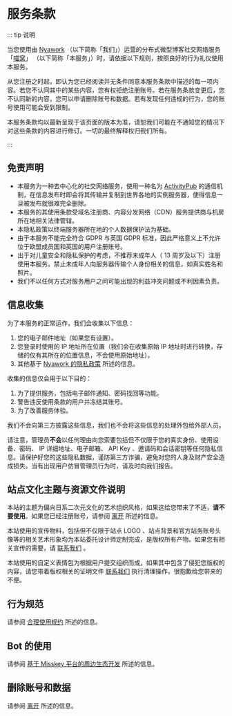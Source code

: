 # 服务条款 <Badge type="tip" text="ToS" vertical="top" />

::: tip 说明

当您使用由 [Nyawork] （以下简称「我们」）运营的分布式微型博客社交网络服务 「[喵窝]」 （以下简称「本服务」）时，请依据以下规则，按照良好的行为礼仪使用本服务。

从您注册之时起，即认为您已经阅读并无条件同意本服务条款中描述的每一项内容。若您不认同其中的某些内容，您有权拒绝注册账号。若在服务条款变更后，您不认同新的内容，您可以申请删除账号和数据。若有发现任何违规的行为，您的账号使用可能会受到限制。

本服务条款均以最新呈现于该页面的版本为准，请恕我们可能在不通知您的情况下对这些条款的内容进行修订。一切的最终解释权归我们所有。

:::

## 免责声明

- 本服务为一种去中心化的社交网络服务，使用一种名为 [ActivityPub] 的通信机制，在信息发布时即会将其传输并复制到世界各地的实例服务器，使得信息一旦被发布就很难完全删除。
- 本服务的其使用条款受域名注册商、内容分发网络（CDN）服务提供商与机房所在地相关法律管辖。
- 本隐私政策以终端服务器所在地的个人数据保护法为基础。
- 由于本服务不能完全符合 GDPR 与英国 GDPR 标准，因此严格意义上不允许位于欧盟成员国和英国的用户注册账号。
- 出于对儿童安全和隐私保护的考虑，不推荐未成年人（ 13 周岁及以下）注册使用本服务。禁止未成年人向服务器传输个人身份相关的信息，如真实姓名和照片。
- 我们不以任何方式对服务用户之间可能出现的利益冲突问题或不利因素负责。

## 信息收集

为了本服务的正常运作，我们会收集以下信息：

1. 您的电子邮件地址（如果您有设置）。
2. 您登录时使用的 IP 地址所在位置（我们会在收集原始 IP 地址时进行转换，存储的仅有其所在的位置信息，不会使用原始地址）。
3. 其他基于 [Nyawork 的隐私政策] 所述的信息。

收集的信息仅会用于以下目的：

1. 为了提供服务，包括电子邮件通知、密码找回等功能。
2. 警告违反使用条款的用户并冻结其账号。
3. 为了改善服务体验。

我们不会向第三方披露这些信息，我们也不会将这些信息的处理外包给外部人员。

请注意，管理员**不会**以任何理由向您索要包括但不仅限于您的真实身份、使用设备、密码、 IP 详细地址、电子邮箱、 API Key 、邀请码和会话密钥等任何隐私信息。请保护好您的这些隐私数据，谨防第三方诈骗，避免对您的人身及财产安全造成损失。当有出现用户仿冒管理员行为时，请及时向我们报告。

## 站点文化主题与资源文件说明

本站的主题为偏向日系二次元文化的艺术组织风格，如果这给您带来了不适，**请不要使用**。如果您已经注册账号，请参阅 [离开] 所述的信息。

本站使用的宣传物料，包括但不仅限于站点 LOGO 、站点背景和官方站务账号头像等的相关艺术形象均为本站委托设计师定制完成，是版权所有产物。如果您有相关宣传的需要，请 [联系我们] 。

本站使用的自定义表情包为根据用户提交组织而成，如果其中包含了侵犯您版权的内容，请您带着版权相关的证明文件 [联系我们] 执行清理操作，很抱歉给您带来的不便。

## 行为规范

请参阅 [合理使用规约] 所述的信息。

## Bot 的使用

请参阅 [基于 Misskey 平台的周边生态开发] 所述的信息。

## 删除账号和数据

请参阅 [离开] 所述的信息。


[Nyawork]: https://nya.work
[喵窝]: https://nya.one
[ActivityPub]: https://activitypub.rocks
[合理使用规约]: /aup/
[基于 Misskey 平台的周边生态开发]: /develop/peripheral/
[Nyawork 的隐私政策]: https://nya.work/privacy
[离开]: /leave/
[联系我们]: /contact/
